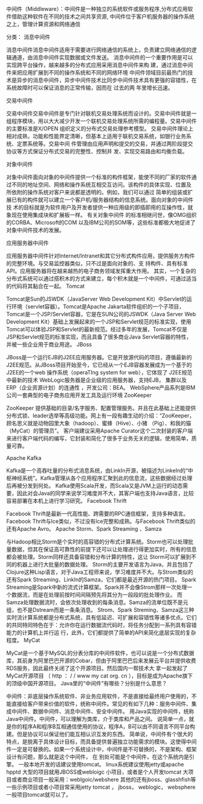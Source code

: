 ​         中间件（Middleware）：中间件是一种独立的系统软件或服务程序,分布式应用软件借助这种软件在不同的技术之间共享资源, 中间件位于客户机服务器的操作系统之上，管理计算资源和网络通信

分类：
消息中间件
 
消息中间件消息中间件适用于需要进行网络通信的系统上，负责建立网络通信的逻辑通道，由消息中间件实现数据或文件发送。 消息中间件的一个重要作用是可以实现跨平台操作，越来越多的分布式应用采用消息中间件来构
建，通过消息中间件来把应用扩展到不同的操作系统和不同的网络环境 中间件领域目前最热门的技术是异步的消息中间件，异步中间件技术比同步中间件技术具有更强的容错性，在系统故障时可以保证消息的正常传输，因而在
过去的两 年里增长迅速。
 
交易中间件
 
交易中间件交易中间件是专门针对联机交易处理系统而设计的。交易中间件就是一组程序模块，用以大大减少开发一个联机交易处理系统所需的编程量。交易中间件 的主要标准是X/OPEN 组织定义的分布式交易处理参考模型。
交易中间件理论上相对成熟，功能和性能界定清晰，但基本上适用于联机交易系统，如银行业务系统、定票系统等。交易中间 件管理由应用声明和提交的交易，并通过两阶段提交协议等方式保证分布式交易的完整性、控制并
发、实现交易路由和均衡负载。
 
对象中间件
 
对象中间件面向对象的中间件提供一个标准的构件框架，能使不同的厂家的软件通过不同的地址空间、网络和操作系统互相交互访问。该构件的具体实现、位置及 所依附的操作系统对客户来说都是透明的。例如，我们可以通过
简单的组装或扩展已有的构件就可以建立一个客户机/服务器结构的信息系统。面向对象的中间件技 术的目标就是为软件用户及开发者提供一种应用级的即插即用的互操作性，就象现在使用集成块和扩展板一样。 有关对象中间件
的标准相继问世，像OMG组织的CORBA、Microsoft的COM 以及IBM公司的SOM等，这些标准都极大地促进了对象中间件技术的发展。
 
应用服务器中间件
 
应用服务器中间件针对Internet/Intranet和其它分布式构件应用，提供服务方构件的完整环境。与交易监控器类似，只不过是面向对象的、支 持构件、具有标准API。应用服务器将在越来越热的电子商务领域发挥重大作用。
其实，一个复杂的分布式系统可以通过搭积木的方式来建立，每个积木就是一个中间件，可通过适当的代码将其黏合在一起。
Tomcat
 
Tomcat是Sun的JSWDK（JavaServer Web Development Kit）中Servlet的运行环境（servlet容器）。Tomcat是Apache Jakarta软件组织的一个子项目，Tomcat是一个JSP/Servlet容器，它是在SUN公司的JSWDK（Java 
Server Web Development Kit）基础上发展起来的一个JSP和Servlet规范的标准实现，使用Tomcat可以体验JSP和Servlet的最新规范。经过多年的发展，Tomcat不仅是JSP和Servlet规范的标准实现，而且具备了很多商业Java 
Servlet容器的特性，并被一些企业用于商业用途。
JBoss
 
JBoss是一个运行EJB的J2EE应用服务器。它是开放源代码的项目，遵循最新的J2EE规范。从JBoss项目开始至今，它已经从一个EJB容器发展成为一个基于的J2EE的一个web 操作系统（operaTIng system for web），它体现了
J2EE规范中最新的技术
WebLogic服务器是企业级的应用服务器，支持EJB， 集群以及 ERP（企业资源计划）的连通性 ，开发公司：BEA。
WebSphere产品系列是IBM公司一套典型的电子商务应用开发工具及运行环境
ZooKeeper
 
ZooKeeper 提供基础的目录/名字服务、配置管理服务。并且在此基础上还能提供分布式锁、leader选举等高级功能。网上有一段有趣生动的介绍：“ZooKeeper，顾名思义就是动物园里大象（hadoop）、蜜蜂（Hive）、小猪
（Pig）、和我的猫（MyCat）的管理员”。
客户端建议采用Apache Curator这个二次封装的客户端来进行客户端代码的编写，它封装和简化了很多于业务无关的逻辑，使用简单，质量可靠。
 
Apache Kafka
 
Kafka是一个高吞吐量的分布式消息系统，由LinkIn开源，被描述为LinkeIn的“中枢神经系统”。Kafka管理从各个应用程序汇聚到此的信息流，这些数据经过处理后再被分发到何处。
Kafka使用Scala开发，而Scala又是JVM上运行的动态需要，因此对会Java的同学来说学习难度并不大，其客户端也支持Java语言，比较容易部署在本机上进行学习研究。
Facebook Thrift
 
Facebook Thrift是最新一代高性能、跨需要的RPC通信框架，支持多种语言。
Facebook Thrift与Ice类似，不过没有Ice完整和成熟。与Facebook Thrift类似的还有Apache Avro。
Apache Storm、Spark Streaming 、Samza
 
与Hadoop相比Storm是个实时的高容错的分布式计算系统。Storm也可以处理批量数据，但其在保证高可靠性的前提下还可以让处理进行得更加实时，所有的信息都会被处理。Storm同样还具备容错和分布计算的特性，这让
Storm可以扩展到不同的机器上进行大批量的数据处理。
Storm的主要开发语言为Java，并且包括了Clojure这种Lisp语言，对于Java工程师来说，学习难度并不大。与Strom类似的还有Spark Streaming、LinkIn的Samza，它们都是最近开源的热门项目。
Spark Streaming是Spark中新的流式计算框架。Spark并不会像Strom那样一次处理一个数据流，而是在处理前按时间间隔预先将其分为一段段的批处理作业。
而Samza处理数据流时，会依次处理收到的每条消息。Samza的流单位既不是元组，也不是Dstream而是一条条消息。
Strom、Spark Streming、Samza这三种实时流计算系统都是分布式系统，具有低延迟、可扩展和容错性等诸多优点。它们的共同特同特色在于：允许你在运行数据流代码时，将任务分配到一系列具有容错能力的计算机上并行运
行，此外，它们都提供了简单的API来简化底层实现的复杂程度。
MyCat
 
MyCat是一个基于MySQL的分表分库的中间件软件，也可以说是一个分布式数据库，其前身为阿里巴巴开源的Cobar，但由于阿里巴巴后来发展云平台并提供收费RDS服务，因此最终关闭了这个开源项目。然后国内一帮技术大
拿一起发起了MyCat开源项目 （ http ： / / www my cat org. cn ），目标是成为Apache旗下的顶级中国开源项目。
Java里的“中间件”有哪些？分别是什么意思？
 
中间件：非底层操作系统软件、非业务应用软件，不是直接给最终用户使用的，不能直接给客户带来价值的软件，统称中间件。常见的有如下几种：服务中间件、集成中间件、数据中间件、消息中间件、安全中间件。
用Java实现的中间件，统称Java中间件。中间件，可以理解为类库，介于类库和产品之间。
说简单一点，就是你的程序A和程序B互相通信使用的协议，程序A，B可以由不同语言不同平台构建。但是协议可以保证他们能互相认识互发的东西。
简单说，中间件有个很大的特点，是脱离于具体设计目标，而具备提供普遍独立功能需求的模块。这使得中间件一定是可替换的。如果一个系统设计中，中间件是不可替换的，不是架构、框架设计有问题，那么就是这个中间件，
在 别处可能是个中间件，在这个系统内是引擎。
一般本地开发的话建议使用tomcat。
linux系统建议使用jetty或apache hpptd
大型的项目就用JBOSS或webloigc
小项目，或者是个人开发tomcat 大项目或者商业项目一般采用：weblgoic/webshere
其他的还有jboss、glasshfish等
一些示例项目或者小项目常采用jetty
tomcat ， jboss， weblogic， websphere 一般项目tomcat就可以了。
 
 
 
 